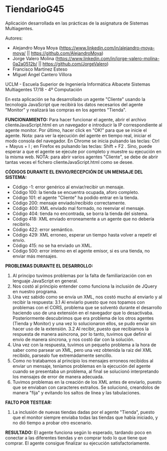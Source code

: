 # TiendarioG45
Aplicación desarrollada en las prácticas de la asignatura de Sistemas Multiagentes.

Autores: 
- Alejandro Moya Moya (https://www.linkedin.com/in/alejandro-moya-moya/ || https://github.com/AlejandroMoya)
- Jorge Valero Molina (https://www.linkedin.com/in/jorge-valero-molina-0a2a0512b/ || https://github.com/JorgeValero)
- Francisco Martinez Esteso
- Miguel Ángel Cantero Víllora

UCLM - Escuela Superior de Ingeniería Informática Albacete
Sistemas Multiagentes 17/18 - 4º Computación

En esta aplicación se ha desarrollado un agente "Cliente" usando la tecnología JavaScript que recibirá los datos necesarios del agente "Monitor" y realizará las compras en los agentes "Tienda".


**FUNCIONAMIENTO:**
Para hacer funcionar el agente, abrir el archivo clienteJavaScript.html en un navegador e introducir la IP correspondiente al agente monitor. Por último, hacer click en "OK!" para que se inicie el agente. 
Nota: para ver la ejecución del agente en tiempo real, iniciar el modo consola del navegador. En Chrome se inicia pulsando las teclas: Ctrl + Mayus + I ; en Firefox es pulsando las teclas: Shift + F2 . Sino, puede esperar a que el agente se ejecute por completo y muestre su ejecución en la misma web.
NOTA: para abrir varios agentes "Cliente", se debe de abrir tantas veces el fichero clienteJavaScript.html como se desee.


**CÓDIGOS DURANTE EL ENVIO/RECEPCIÓN DE UN MENSAJE DEL SISTEMA:**
 - Código -1: error genérico al enviar/recibir un mensaje.
 - Código 100: la tienda se encuentra ocupada, aforo completo.
 - Código 101: el agente "Cliente" ha podido entrar en la tienda.
 - Código 200: mensaje enviado/recibido correctamente.
 - Código 400: XML enviado mal formado, no reenviar el mensaje.
 - Código 404: tienda no encontrada, se borra la tienda del sistema.
 - Código 418: XML enviado erroneamente a un agente que no debería recibirlo.
 - Código 422: error semántico.
 - Código 429: XML erroneo, esperar un tiempo hasta volver a repetir el envio.
 - Código 415: no se ha enviado un XML.
 - Código 500: error interno en el agente emisor, si es una tienda, no enviar más mensajes.


**PROBLEMAS DURANTE EL DESARROLLO:**
1. Al principo tuvimos problemas por la falta de familiarización con en lenguaje JavaScript en general.
2. Nos costó al principio entender como funciona la inclusión de JQuery en nuestro programa.
3. Una vez sabido como se envía un XML, nos costó mucho al enviarlo y al recibir la respuesta:
        3.1 Al enviarlo puesto que nos topamos con problemas con el CORS, problema que se solventó durante el desarrollo haciendo uso de una extensión en el navegador que lo desactivaba. Posteriormente descubrimos que era problema de los otros agentes (Tienda y Monitor) y una vez lo solucionaron ellos, se pudo enviar sin hacer uso de la extensión.
	3.2 Al recibir, puesto que recibiamos la respuesta de manera asincrona, por lo tanto, tuvimos que definir el envio de manera sincrona, y nos costó dar con la solución.
4. Una vez con la respuesta, tuvimos un pequeño problema a la hora de saber como parsear un XML, pero una vez obtenida la raiz del XML recibido, parsealo fue extremádamente sencillo.
5. Como no tratabamos al principio los mensajes erroneos recibidos al enviar un mensaje, teníamos problemas en la ejecución del agente cuando se presentaba un problema, al final se solucionó interpretando los mensajes de error de manera adecuada.
6. Tuvimos problemas en la creación de los XML antes de enviarlo, puesto que se enviaban con caracteres extraños. Se solucionó, creandolos de manera "fija" y evitando los saltos de línea y las tabulaciones.
   
**FALTO POR TESTEAR:**
1. La inclusión de nuevas tiendas dadas por el agente "Tienda", puesto que el monitor siempre enviaba todas las tiendas que había iniciado, y no dió tiempo a probar otro escenario.

**RESULTADO:**
El agente funciona según lo esperado, tardando poco en conectar a las diferentes tiendas y en comprar todo lo que tiene que comprar. El agente consigue finalizar su ejecución satisfactoriamente.
   
